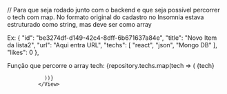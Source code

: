 // Para que seja rodado junto com o backend e que seja possível percorrer o tech com map.
No formato original do cadastro no Insomnia estava estruturado como string, mas deve ser como array

Ex: 
{
    "id": "be3274df-d149-42c4-8dff-6b671637a84e",
    "title": "Novo Item da lista2",
    "url": "Aqui entra URL",
    "techs": [
      "react",
      "json",
      "Mongo DB"
    ],
    "likes": 0
  },

  Função que percorre o array tech:
  <View style={styles.techsContainer}>
                {repository.techs.map(tech => (
                  <Text key={tech} style={styles.tech}>
                  {tech}
                  </Text>
                  
                ))}
              </View>